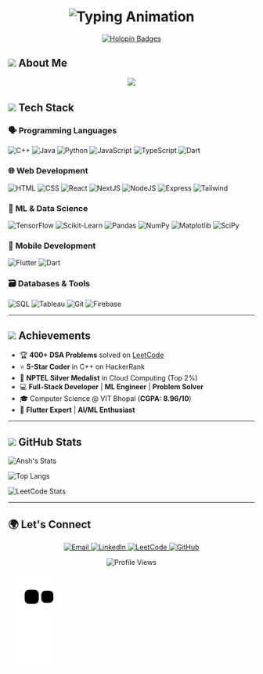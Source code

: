 <h1 align="center">
  <img src="https://readme-typing-svg.demolab.com?font=Fira+Code&weight=600&size=28&duration=3000&pause=500&color=20C20E&center=true&vCenter=true&width=500&lines=%F0%9F%A4%97%20Hey%20World!%20I'm%20Ansh%20Agarwal;%F0%9F%92%BB%20Full-Stack%20%7C%20ML%20%7C%20Flutter;%F0%9F%8E%89%20Turning%20coffee☕%20into%20code..." alt="Typing Animation" />
</h1>

<p align="center">
  <a href="https://holopin.io/@anshag45">
    <img src="https://holopin.me/anshag45" alt="Holopin Badges" width="650"/>
  </a>
</p>


##  <img src="https://user-images.githubusercontent.com/74038190/213866269-5d00981c-7c98-46d7-8a8e-16f462f15227.gif" width = "70"> **About Me**
<p align="center">
  <img src="https://media.giphy.com/media/qgQUggAC3Pfv687qPC/giphy.gif" width="600"/>
</p>




##  <img src = "https://user-images.githubusercontent.com/74038190/214375888-0dc62524-fb43-43fd-9479-098b471d1b9c.gif" width ="40"> **Tech Stack**

### 🗣️ **Programming Languages**
<p>
  <img src="https://img.shields.io/badge/C++-00599C?style=for-the-badge&logo=c%2B%2B&logoColor=white" alt="C++" />
  <img src="https://img.shields.io/badge/Java-ED8B00?style=for-the-badge&logo=openjdk&logoColor=white" alt="Java" />
  <img src="https://img.shields.io/badge/Python-3776AB?style=for-the-badge&logo=python&logoColor=white" alt="Python" />
  <img src="https://img.shields.io/badge/JavaScript-F7DF1E?style=for-the-badge&logo=javascript&logoColor=black" alt="JavaScript" />
  <img src="https://img.shields.io/badge/TypeScript-3178C6?style=for-the-badge&logo=typescript&logoColor=white" alt="TypeScript"/>
  <img src="https://img.shields.io/badge/Dart-0175C2?style=for-the-badge&logo=dart&logoColor=white" alt="Dart" />
</p>

### 🌐 **Web Development**
<p>
  <img src="https://img.shields.io/badge/HTML5-E34F26?style=for-the-badge&logo=html5&logoColor=white" alt="HTML" />
  <img src="https://img.shields.io/badge/CSS3-1572B6?style=for-the-badge&logo=css3&logoColor=white" alt="CSS" />
  <img src="https://img.shields.io/badge/React-61DAFB?style=for-the-badge&logo=react&logoColor=black" alt="React" />
  <img src="https://img.shields.io/badge/Next.js-000000?style=for-the-badge&logo=next.js&logoColor=white" alt="NextJS" />
  <img src="https://img.shields.io/badge/Node.js-339933?style=for-the-badge&logo=nodedotjs&logoColor=white" alt="NodeJS" />
  <img src="https://img.shields.io/badge/Express-000000?style=for-the-badge&logo=express&logoColor=white" alt="Express" />
  <img src="https://img.shields.io/badge/Tailwind_CSS-06B6D4?style=for-the-badge&logo=tailwind-css&logoColor=white" alt="Tailwind" />
</p>

### 🤖 **ML & Data Science**
<p>
  <img src="https://img.shields.io/badge/TensorFlow-FF6F00?style=for-the-badge&logo=tensorflow&logoColor=white" alt="TensorFlow" />
  <img src="https://img.shields.io/badge/scikit_learn-F7931E?style=for-the-badge&logo=scikit-learn&logoColor=white" alt="Scikit-Learn" />
  <img src="https://img.shields.io/badge/Pandas-150458?style=for-the-badge&logo=pandas&logoColor=white" alt="Pandas" />
  <img src="https://img.shields.io/badge/NumPy-013243?style=for-the-badge&logo=numpy&logoColor=white" alt="NumPy" />
  <img src="https://img.shields.io/badge/Matplotlib-11557C?style=for-the-badge&logo=python&logoColor=white" alt="Matplotlib" />
  <img src="https://img.shields.io/badge/SciPy-8CAAE6?style=for-the-badge&logo=scipy&logoColor=white" alt="SciPy" />
</p>

### 📱 **Mobile Development**
<p>
  <img src="https://img.shields.io/badge/Flutter-02569B?style=for-the-badge&logo=flutter&logoColor=white" alt="Flutter" />
  <img src="https://img.shields.io/badge/Dart-0175C2?style=for-the-badge&logo=dart&logoColor=white" alt="Dart" />
</p>

### 🗃️ **Databases & Tools**
<p>
  <img src="https://img.shields.io/badge/SQL-4479A1?style=for-the-badge&logo=mysql&logoColor=white" alt="SQL" />
  <img src="https://img.shields.io/badge/Tableau-E97627?style=for-the-badge&logo=tableau&logoColor=white" alt="Tableau" />
  <img src="https://img.shields.io/badge/Git-F05032?style=for-the-badge&logo=git&logoColor=white" alt="Git" />
  <img src="https://img.shields.io/badge/Firebase-FFCA28?style=for-the-badge&logo=firebase&logoColor=black" alt="Firebase" />
</p>

---


## <img src = "https://user-images.githubusercontent.com/74038190/213844263-a8897a51-32f4-4b3b-b5c2-e1528b89f6f3.png" width = "30"> **Achievements**
- 🏆 **400+ DSA Problems** solved on [LeetCode](https://leetcode.com/u/agarwalansh651/)  
- ⭐ **5-Star Coder** in C++ on HackerRank  
- 🥈 **NPTEL Silver Medalist** in Cloud Computing (Top 2%)
- 💻 **Full-Stack Developer** | **ML Engineer** | **Problem Solver**  
- 🎓 Computer Science @ VIT Bhopal (**CGPA: 8.96/10**)  
- 📱 **Flutter Expert** | **AI/ML Enthusiast**

---
## <img src="https://camo.githubusercontent.com/792339729babf55dc139ac8189abba7aa4ff21366eecda37b3f0c37200dfa871/68747470733a2f2f6d656469612e67697068792e636f6d2f6d656469612f6959384352426451584f444a5343455249722f67697068792e676966" width="40"> **GitHub Stats** 
  
![Ansh's Stats](https://github-readme-stats.vercel.app/api?username=Anshag45&show_icons=true&theme=radical&hide_border=true&include_all_commits=true)

![Top Langs](https://github-readme-stats.vercel.app/api/top-langs/?username=Anshag45&layout=compact&theme=radical&hide_border=true)

![LeetCode Stats](https://leetcard.jacoblin.cool/agarwalansh651?theme=dark&font=Roboto)

</div>

---

## 🌍 **Let's Connect**
<p align="center">
  <a href="mailto:agarwalansh651@gmail.com">
    <img src="https://img.shields.io/badge/Gmail-D14836?style=for-the-badge&logo=gmail&logoColor=white" alt="Email"/>
  </a>
  <a href="https://www.linkedin.com/in/ansh-agarwal-184356196/">
    <img src="https://img.shields.io/badge/LinkedIn-0077B5?style=for-the-badge&logo=linkedin&logoColor=white" alt="LinkedIn"/>
  </a>
  <a href="https://leetcode.com/u/agarwalansh651/">
    <img src="https://img.shields.io/badge/-LeetCode-FFA116?style=for-the-badge&logo=leetcode&logoColor=black" alt="LeetCode"/>
  </a>
  <a href="https://github.com/Anshag45">
    <img src="https://img.shields.io/badge/GitHub-181717?style=for-the-badge&logo=github&logoColor=white" alt="GitHub"/>
  </a>
</p>

<p align="center">
  <img src="https://komarev.com/ghpvc/?username=Anshag45&label=Profile+Views&color=blueviolet&style=flat" alt="Profile Views"/>
</p>


![snake gif](https://github.com/Anshag45/Anshag45/blob/output/github-contribution-grid-snake.svg)
